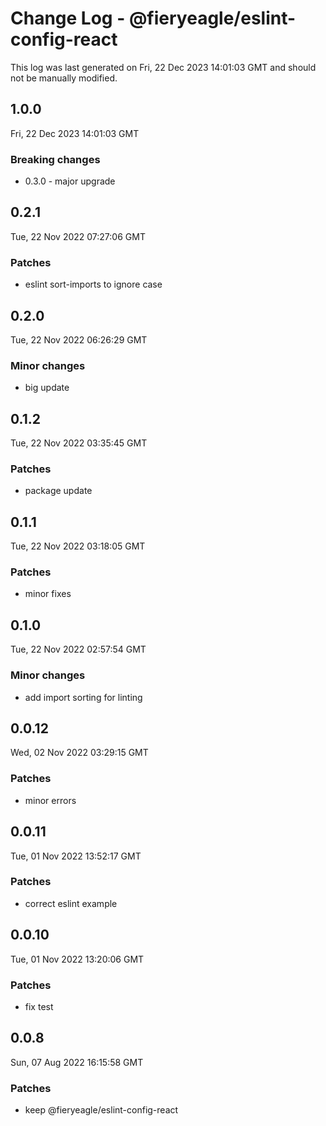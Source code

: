 # Change Log - @fieryeagle/eslint-config-react

This log was last generated on Fri, 22 Dec 2023 14:01:03 GMT and should not be manually modified.

## 1.0.0
Fri, 22 Dec 2023 14:01:03 GMT

### Breaking changes

- 0.3.0 - major upgrade

## 0.2.1
Tue, 22 Nov 2022 07:27:06 GMT

### Patches

- eslint sort-imports to ignore case

## 0.2.0
Tue, 22 Nov 2022 06:26:29 GMT

### Minor changes

- big update

## 0.1.2
Tue, 22 Nov 2022 03:35:45 GMT

### Patches

- package update

## 0.1.1
Tue, 22 Nov 2022 03:18:05 GMT

### Patches

- minor fixes

## 0.1.0
Tue, 22 Nov 2022 02:57:54 GMT

### Minor changes

- add import sorting for linting

## 0.0.12
Wed, 02 Nov 2022 03:29:15 GMT

### Patches

- minor errors

## 0.0.11
Tue, 01 Nov 2022 13:52:17 GMT

### Patches

- correct eslint example

## 0.0.10
Tue, 01 Nov 2022 13:20:06 GMT

### Patches

- fix test

## 0.0.8
Sun, 07 Aug 2022 16:15:58 GMT

### Patches

- keep @fieryeagle/eslint-config-react

